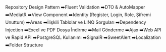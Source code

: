 Repository Design Pattern
➡️Fluent Validation
➡️DTO & AutoMapper
➡️MediatR
➡️View Component
➡️Identity (Register, Login, Role, Şifremi Unuttum)
➡️Areas
➡️İlişkili Tablolar ve LINQ Sorguları
➡️Dependency Injection
➡️Excel ve PDF Dosya İndirme
➡️Mail Gönderme
➡️Ajax
➡️Web API ve Rapid API
➡️PostgreSQL Kullanımı
➡️SignalR
➡️SweetAlert
➡️Localization
➡️Folder Structure
